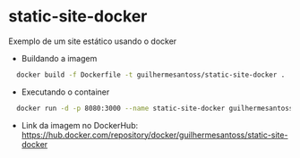 # static-site-docker

Exemplo de um site estático usando o docker

- Buildando a imagem

```sh
  docker build -f Dockerfile -t guilhermesantoss/static-site-docker .
```

- Executando o container

```sh
  docker run -d -p 8080:3000 --name static-site-docker guilhermesantoss/static-site-docker
```

- Link da imagem no DockerHub: https://hub.docker.com/repository/docker/guilhermesantoss/static-site-docker
